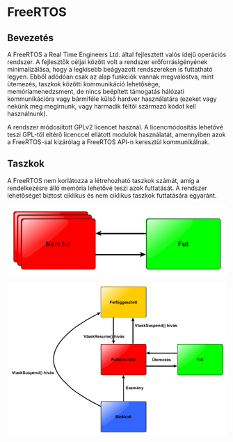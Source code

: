 # FreeRTOS


## Bevezetés

A FreeRTOS a Real Time Engineers Ltd. által fejlesztett valós idejű operációs rendszer. A fejlesztők céljai között volt a rendszer erőforrásigényének minimalizálása, hogy a legkisebb beágyazott rendszereken is futtatható legyen. Ebből adódóan csak az alap funkciók vannak megvalóstva, mint ütemezés, taszkok közötti kommunikáció lehetősége, memóriamenedzsment, de nincs beépített támogatás hálózati kommunikációra vagy bármiféle külső hardver használatára (ezeket vagy nekünk meg megírnunk, vagy harmadik féltől származó kódot kell használnunk).

A rendszer módosíított GPLv2 licencet használ. A licencmódosítás lehetővé teszi GPL-től eltérő licenccel ellátott modulok használatát, amennyiben azok a FreeRTOS-sal kizárólag a FreeRTOS API-n keresztül kommunikálnak. 


## Taszkok

A FreeRTOS nem korlátozza a létrehozható taszkok számát, amíg a rendelkezésre álló memória lehetővé teszi azok futtatását. A rendszer lehetőséget biztost ciklikus és nem ciklikus taszkok futtatására egyaránt. 

![freertos_states](https://github.com/Lyque/diplomaterv/raw/FreeRTOS_notes/Documents/Jegyzetek/Figures/01_FreeRTOS_states.png "FreeRTOS states simplified")


![freertos_states_expanded](https://github.com/Lyque/diplomaterv/raw/FreeRTOS_notes/Documents/Jegyzetek/Figures/02_FreeRTOS_states_expanded.png "FreeRTOS states expanded")



##
